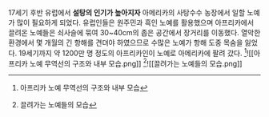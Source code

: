 17세기 후반 유럽에서 **설탕의 인기가 높아지자** 아메리카의 사탕수수 농장에서 일할 노예가 많이 필요하게 되었다. 유럽인들은 원주민과 흑인 노예를 활용했으며 아프리카에서 끌려온 노예들은 쇠사슬에 묶여 30~40cm의 좁은 공간에서 장거리를 이동했다.
열악한 환경에서 몇 개월의 긴 항해를 견뎌야 하였으므로 수많은 노예가 항해 도중 목숨을 잃었다.
19세기까지 약 1200만 명 정도의 아프리카인이 노예로 아메리카에 팔려 갔다.
[^1]![[아프리카 노예 무역선의 구조와 내부 모습.png]]
[^2]![[끌려가는 노예들의 모습.png]]

[^1]: 아프리카 노예 무역선의 구조와 내부 모습
[^2]: 끌려가는 노예들의 모습
